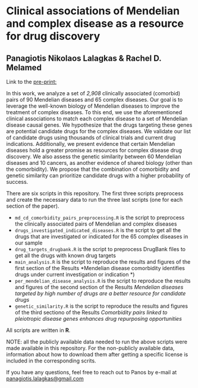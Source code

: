 # Clinical associations of Mendelian and complex disease as a resource for drug discovery

## Panagiotis Nikolaos Lalagkas & Rachel D. Melamed

Link to the [pre-print:](https://www.biorxiv.org/content/10.1101/2023.07.23.550190v1)

In this work, we analyze a set of *2,908* clinically associated (comorbid) pairs of 90 Mendelian diseases and 65 complex diseases. Our goal is to leverage the well-known biology of Mendelian diseases to improve the treatment of complex diseases. To this end, we use the aforementioned clinical associations to match each complex disease to a set of Mendelian disease causal genes. We hypothesize that the drugs targeting these genes are potential candidate drugs for the complex diseases. We validate our list of candidate drugs using thousands of clinical trials and current drug indications. Additionally, we present evidence that certain Mendelian diseases hold a greater promise as resources for complex disease drug discovery. We also assess the genetic similarity between 60 Mendelian diseases and 10 cancers, as another evidence of shared biology (other than the comorbidity). We propose that the combination of comorbidity and genetic similarity can prioritize candidate drugs with a higher probability of success.

There are six scripts in this repository. The first three scripts preprocess and create the necessary data to run the three last scripts (one for each section of the paper).

- `md_cd_comorbidity_pairs_preprocessing.R` is the script to preprocess the clinically associated pairs of Mendelian and complex diseases
- `drugs_investigated_indicated_diseases.R` is the script to get all the drugs that are investigated or indicated for the 65 complex diseases in our sample
- `drug_targets_drugbank.R` is the script to preprocess DrugBank files to get all the drugs with known drug targets
- `main_analysis.R` is the script to reproduce the results and figures of the first section of the Results *Mendelian disease comorbidity identifies drugs under current investigation or indication
*)
- `per_mendelian_disease_analysis.R` is the script to reproduce the results and figures of the second section of the Results *Mendelian diseases targeted by high number of drugs are a better resource for candidate drugs*
- `genetic_similarity.R` is the script to reproduce the results and figures of the third sectiono of the Results *Comorbidity pairs linked to pleiotropic disease genes enhances drug repurposing opportunities*

All scripts are written in **R**.

NOTE: all the publicly available data needed to run the above scripts were made available in this repository. For the non-publicly available data, information about how to download them after getting a specific license is included in the corresponding scrits.

If you have any questions, feel free to reach out to Panos by e-mail at [panagiotis.lalagkas@gmail.com](mailto:panagiotis.lalagkas@gmail.com)


